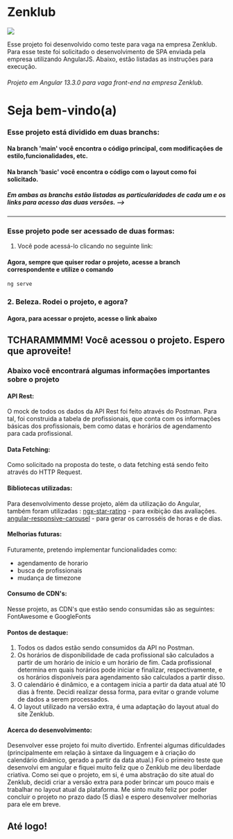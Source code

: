 
# Zenklub

<img src="https://img.shields.io/github/last-commit/NataneO/Corebiz?color=%23D9EBDF&label=Last%20commit&logo=github&logoColor=%23D9EBDF"/>

Esse projeto foi desenvolvido como teste para vaga na empresa Zenklub.
Para esse teste foi solicitado o desenvolvimento de SPA enviada pela empresa utilizando AngularJS.
Abaixo, estão listadas as instruções para execução.


###### Projeto em Angular 13.3.0 para vaga front-end na empresa Zenklub.

# Seja bem-vindo(a) #
### Esse projeto está dividido em duas branchs:
#### Na branch 'main' você encontra o código principal, com modificações de estilo,funcionalidades, etc.
#### Na branch 'basic' você encontra o código com o layout como foi solicitado.
##### Em ambas as branchs estão listadas as particularidades de cada um e os links para acesso das duas versões. -->
_________________________________________________________________________________________________________________________ 
 
### Esse projeto pode ser acessado de duas formas:
1) Você pode acessá-lo clicando no seguinte link:
<!-- ##### <a target="_blank" href="https://fastidious-syrniki-816b77.netlify.app">Versão principal</a>
 ###### Versão mais completa, inspirado no site atual da marca, porém com modificações pessoais.
 ##### <a target="_blank" href="https://cerulean-bublanina-7c045d.netlify.app/">Versão basica </a> #####
 ######  Versão com layout de acordo com o solicitado

2) Você pode cloná-lo e rodar na sua máquina executando os passos listados abaixo. 

### 1. Como compilar e executar?  ###
#### Caso escolha rodar localmente será necessário, primeiramente, clonar o projeto para sua máquina. Para isso, no terminal acesse a pasta onde deseja clonar o projeto. Após acessar, utilize o seguinte comando : ####

```sh
git clone https://github.com/NataneO/Zenklub.git
```

#### *Oba!* O projeto já está na sua máquina. Agora é necessário acessar a pasta correspondente. Você pode acessá-la com o seguinte comando ####

```sh
cd Zenklub
```
#### Agora é necessário instalar as dependências do projeto. Para isso, utilize o comando

```sh
npm install
```

## Pronto! ##
#### As dependências do projeto estam instaladas na sua máquina. 
Caso queira alterar a branch do projeto, para acessar a versão principal ou a versão básica, utilize os seguintes comandos:

```sh
git checkout -b "main"
``` 
* Para acessar o projeto na versão principal


```sh
git checkout -b "basic"
``` 
* Para acessar o projeto na versão básica -->

#### Agora, sempre que quiser rodar o projeto, acesse a branch correspondente e utilize o comando 

```sh
ng serve
```

### 2. Beleza. Rodei o projeto, e agora? ###
#### Agora, para acessar o projeto, acesse o link abaixo 


## TCHARAMMMM! Você acessou o projeto. Espero que aproveite!


### Abaixo você encontrará algumas informações importantes sobre o projeto


#### API Rest:
 
 O mock de todos os dados da API Rest foi feito através do Postman.
 Para tal, foi construida a tabela de profissionais, que conta com os informações básicas dos profissionais, bem como datas e horários de    agendamento para cada profissional.
#### Data Fetching:
 
Como solicitado na proposta do teste, o data fetching está sendo feito através do HTTP Request.
 
#### Bibliotecas utilizadas:
  
Para desenvolvimento desse projeto, além da utilização do Angular, também foram utilizadas :
  <a target="_blank" href="https://www.npmjs.com/package/ngx-star-rating">ngx-star-rating</a> - para exibição das avaliações.
  <a target="_blank" href="https://www.npmjs.com/package/angular-responsive-carousel">angular-responsive-carousel</a> - para gerar os carrosséis de horas e de dias.
  
#### Melhorias futuras:

Futuramente, pretendo implementar funcionalidades como:
- agendamento de horario
- busca de profissionais
- mudança de timezone

#### Consumo de CDN's:

Nesse projeto, as CDN's que estão sendo consumidas são as seguintes: FontAwesome e GoogleFonts


#### Pontos de destaque:
1) Todos os dados estão sendo consumidos da API no Postman.
2) Os horários de disponibilidade de cada profissional são calculados a partir de um horário de início e um horário de fim. Cada profissional determina em quais horários pode iniciar e finalizar, respectivamente, e os horários disponíveis para agendamento são calculados a partir disso.
3) O calendário é dinâmico, e a contagem inicia a partir da data atual até 10 dias à frente. Decidi realizar dessa forma, para evitar o grande volume de dados a serem processados.
4) O layout utilizado na versão extra, é uma adaptação do layout atual do site Zenklub.

#### Acerca do desenvolvimento:

Desenvolver esse projeto foi muito divertido.
Enfrentei algumas dificuldades (principalmente em relação à sintaxe da linguagem e à criação do
calendário dinâmico, gerado a partir da data atual.)
Foi o primeiro teste que desenvolvi em angular e fiquei muito feliz que o Zenklub me deu liberdade criativa.
Como sei que o projeto, em si, é uma abstração do site atual do Zenklub, decidi criar a versão extra para poder brincar um pouco mais e trabalhar no layout atual da plataforma.
Me sinto muito feliz por poder concluir o projeto no prazo dado (5 dias) e espero desenvolver melhorias para ele em breve.

## Até logo!
